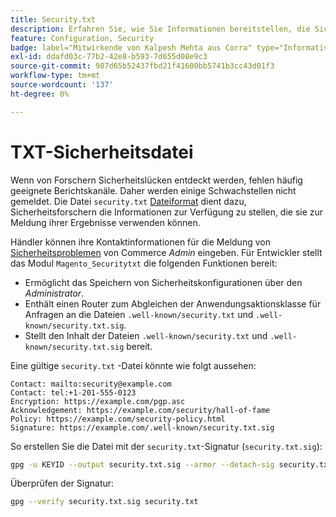 ```yaml
---
title: Security.txt
description: Erfahren Sie, wie Sie Informationen bereitstellen, die Sicherheitsexperten bei der Meldung von Sicherheitslücken unterstützen.
feature: Configuration, Security
badge: label="Mitwirkende von Kalpesh Mehta aus Corra" type="Informative" url="https://solutionpartners.adobe.com/s/directory/detail/corra" tooltip="Kalpesh Mehta"
exl-id: ddafd03c-77b2-42e8-b593-7d655d08e9c3
source-git-commit: 987d65b52437fbd21f41600bb5741b3cc43d01f3
workflow-type: tm+mt
source-wordcount: '137'
ht-degree: 0%

---
```


# TXT-Sicherheitsdatei

Wenn von Forschern Sicherheitslücken entdeckt werden, fehlen häufig geeignete Berichtskanäle. Daher werden einige Schwachstellen nicht gemeldet. Die Datei `security.txt` [Dateiformat](https://datatracker.ietf.org/doc/html/draft-foudil-securitytxt-09) dient dazu, Sicherheitsforschern die Informationen zur Verfügung zu stellen, die sie zur Meldung ihrer Ergebnisse verwenden können.

Händler können ihre Kontaktinformationen für die Meldung von [Sicherheitsproblemen](https://experienceleague.adobe.com/en/docs/commerce-admin/systems/security/security-issue-reporting) von Commerce _Admin_ eingeben. Für Entwickler stellt das Modul `Magento_Securitytxt` die folgenden Funktionen bereit:

- Ermöglicht das Speichern von Sicherheitskonfigurationen über den _Administrator_.
- Enthält einen Router zum Abgleichen der Anwendungsaktionsklasse für Anfragen an die Dateien `.well-known/security.txt` und `.well-known/security.txt.sig`.
- Stellt den Inhalt der Dateien `.well-known/security.txt` und `.well-known/security.txt.sig` bereit.

Eine gültige `security.txt` -Datei könnte wie folgt aussehen:

```text
Contact: mailto:security@example.com
Contact: tel:+1-201-555-0123
Encryption: https://example.com/pgp.asc
Acknowledgement: https://example.com/security/hall-of-fame
Policy: https://example.com/security-policy.html
Signature: https://example.com/.well-known/security.txt.sig
```

So erstellen Sie die Datei mit der `security.txt`-Signatur (`security.txt.sig`):

```bash
gpg -u KEYID --output security.txt.sig --armor --detach-sig security.txt
```

Überprüfen der Signatur:

```bash
gpg --verify security.txt.sig security.txt
```
